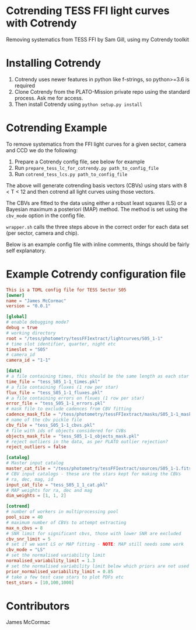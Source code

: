 # Cotrending TESS FFI light curves with Cotrendy

Removing systematics from TESS FFI by Sam Gill, using my Cotrendy toolkit

# Installing Cotrendy

   1. Cotrendy uses newer features in python like f-strings, so python>=3.6 is required
   1. Clone Cotrendy from the PLATO-Mission private repo using the standard process. Ask me for access.
   1. Then install Cotrendy using ```python setup.py install```

# Cotrending Example

To remove systematics from the FFI light curves for a given sector, camera and CCD we do the following:

   1. Prepare a Cotrendy config file, see below for example
   1. Run ```prepare_tess_lc_for_cotrendy.py path_to_config_file```
   1. Run ```cotrend_tess_lcs.py path_to_config_file```

The above will generate cotrending basis vectors (CBVs) using stars with 8 < T < 12 and then cotrend all light curves using those vectors.

The CBVs are fitted to the data using either a robust least squares (LS) or a Bayesian maximum a posteriori (MAP) method. The method is set using the ```cbv_mode``` option in the config file.

```wrapper.sh``` calls the three steps above in the correct order for each data set (per sector, camera and chip).

Below is an example config file with inline comments, things should be fairly self explanatory.

# Example Cotrendy configuration file

```toml
This is a TOML config file for TESS Sector S05
[owner]
name = "James McCormac"
version = "0.0.1"

[global]
# enable debugging mode?
debug = true
# working directory
root = "/tess/photometry/tessFFIextract/lightcurves/S05_1-1"
# time slot identifier, quarter, night etc
timeslot = "S05"
# camera_id
camera_id = "1-1"

[data]
# a file containing times, this should be the same length as each star row below
time_file = "tess_S05_1-1_times.pkl"
# a file containing fluxes (1 row per star)
flux_file = "tess_S05_1-1_fluxes.pkl"
# a file containing errors on flxues (1 row per star)
error_file = "tess_S05_1-1_errors.pkl"
# mask file to exclude cadences from CBV fitting
cadence_mask_file = "/tess/photometry/tessFFIextract/masks/S05_1-1_mask.fits"
# name of the cbv pickle file
cbv_file = "tess_S05_1-1_cbvs.pkl"
# file with ids of objects considered for CVBs
objects_mask_file = "tess_S05_1-1_objects_mask.pkl"
# reject outliers in the data, as per PLATO outlier rejection?
reject_outliers = false

[catalog]
# Master input catalog
master_cat_file = "/tess/photometry/tessFFIextract/sources/S05_1-1.fits"
# CBV input catalogs - these are the stars kept for making the CBVs
# ra, dec, mag, id
input_cat_file = "tess_S05_1_1_cat.pkl"
# MAP weights for ra, dec and mag
dim_weights = [1, 1, 2]

[cotrend]
# number of workers in multiprocessing pool
pool_size = 40
# maximum number of CBVs to attempt extracting
max_n_cbvs = 8
# SNR limit for significant cbvs, those with lower SNR are excluded
cbv_snr_limit = 5
# set if we want LS or MAP fitting - NOTE: MAP still needs some work
cbv_mode = "LS"
# set the normalised variability limit
normalised_variability_limit = 1.3
# set the normalised variability limit below which priors are not used
prior_normalised_variability_limit = 0.85
# take a few test case stars to plot PDFs etc
test_stars = [10,100,1000]
```

# Contributors

James McCormac
